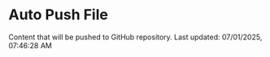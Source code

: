 # Auto Push File

Content that will be pushed to GitHub repository.
Last updated: 07/01/2025, 07:46:28 AM